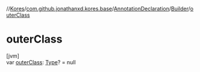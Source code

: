 //[Kores](../../../../index.md)/[com.github.jonathanxd.kores.base](../../index.md)/[AnnotationDeclaration](../index.md)/[Builder](index.md)/[outerClass](outer-class.md)

# outerClass

[jvm]\
var [outerClass](outer-class.md): [Type](https://docs.oracle.com/javase/8/docs/api/java/lang/reflect/Type.html)? = null
